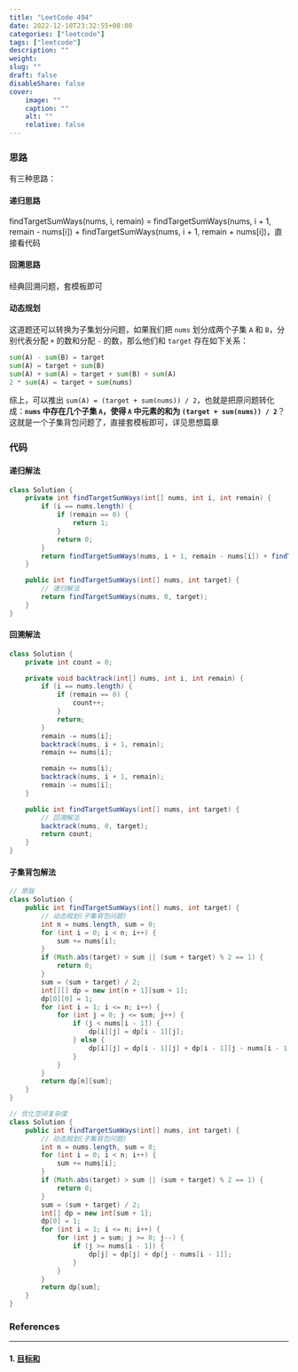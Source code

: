 ```yaml
---
title: "LeetCode 494"
date: 2022-12-10T23:32:55+08:00
categories: ["leetcode"]
tags: ["leetcode"]
description: ""
weight:
slug: ""
draft: false
disableShare: false
cover:
    image: ""
    caption: ""
    alt: ""
    relative: false
---
```


### 思路

有三种思路：

#### 递归思路

findTargetSumWays(nums, i, remain) = findTargetSumWays(nums, i + 1, remain - nums[i]) + findTargetSumWays(nums, i + 1, remain + nums[i])，直接看代码

#### 回溯思路

经典回溯问题，套模板即可

#### 动态规划

这道题还可以转换为子集划分问题，如果我们把 `nums` 划分成两个子集 `A` 和 `B`，分别代表分配 `+` 的数和分配 `-` 的数，那么他们和 `target` 存在如下关系：

```python
sum(A) - sum(B) = target
sum(A) = target + sum(B)
sum(A) + sum(A) = target + sum(B) + sum(A)
2 * sum(A) = target + sum(nums)
```

综上，可以推出 `sum(A) = (target + sum(nums)) / 2`，也就是把原问题转化成：**`nums` 中存在几个子集 `A`，使得 `A` 中元素的和为 `(target + sum(nums)) / 2`**？这就是一个子集背包问题了，直接套模板即可，详见思想篇章

### 代码

#### 递归解法

```java
class Solution {
    private int findTargetSumWays(int[] nums, int i, int remain) {
        if (i == nums.length) {
            if (remain == 0) {
                return 1;
            }
            return 0;
        }
        return findTargetSumWays(nums, i + 1, remain - nums[i]) + findTargetSumWays(nums, i + 1, remain + nums[i]);
    }

    public int findTargetSumWays(int[] nums, int target) {
        // 递归解法
        return findTargetSumWays(nums, 0, target);
    }
}
```

#### 回溯解法

```java
class Solution {
    private int count = 0;

    private void backtrack(int[] nums, int i, int remain) {
        if (i == nums.length) {
            if (remain == 0) {
                count++;
            }
            return;
        }
        remain -= nums[i];
        backtrack(nums, i + 1, remain);
        remain += nums[i];

        remain += nums[i];
        backtrack(nums, i + 1, remain);
        remain -= nums[i];
    }

    public int findTargetSumWays(int[] nums, int target) {
        // 回溯解法
        backtrack(nums, 0, target);
        return count;
    }
}
```

#### 子集背包解法

```java
// 原版
class Solution {
    public int findTargetSumWays(int[] nums, int target) {
        // 动态规划(子集背包问题)
        int n = nums.length, sum = 0;
        for (int i = 0; i < n; i++) {
            sum += nums[i];
        }
        if (Math.abs(target) > sum || (sum + target) % 2 == 1) {
            return 0;
        }
        sum = (sum + target) / 2;
        int[][] dp = new int[n + 1][sum + 1];
        dp[0][0] = 1;
        for (int i = 1; i <= n; i++) {
            for (int j = 0; j <= sum; j++) {
                if (j < nums[i - 1]) {
                    dp[i][j] = dp[i - 1][j];
                } else {
                    dp[i][j] = dp[i - 1][j] + dp[i - 1][j - nums[i - 1]];
                }
            }
        }
        return dp[n][sum];
    }
}

// 优化空间复杂度
class Solution {
    public int findTargetSumWays(int[] nums, int target) {
        // 动态规划(子集背包问题)
        int n = nums.length, sum = 0;
        for (int i = 0; i < n; i++) {
            sum += nums[i];
        }
        if (Math.abs(target) > sum || (sum + target) % 2 == 1) {
            return 0;
        }
        sum = (sum + target) / 2;
        int[] dp = new int[sum + 1];
        dp[0] = 1;
        for (int i = 1; i <= n; i++) {
            for (int j = sum; j >= 0; j--) {
                if (j >= nums[i - 1]) {
                    dp[j] = dp[j] + dp[j - nums[i - 1]];
                }
            }
        }
        return dp[sum];
    }
}
```

### References

---

#### 1. [目标和](https://leetcode.cn/problems/target-sum/)

